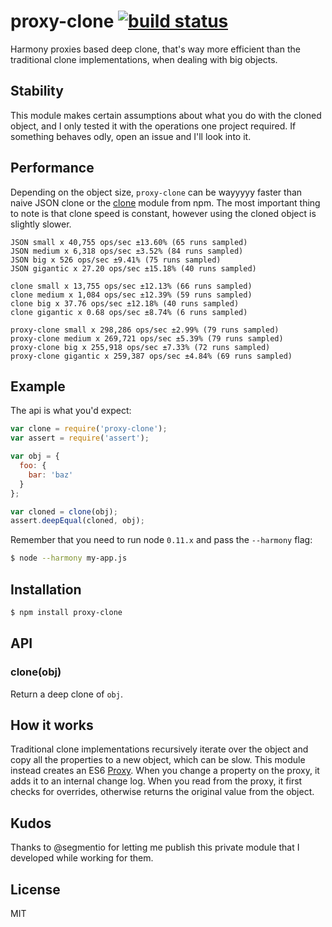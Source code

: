 
# proxy-clone [![build status](https://secure.travis-ci.org/juliangruber/proxy-clone.svg)](http://travis-ci.org/juliangruber/proxy-clone)

  Harmony proxies based deep clone, that's way more efficient than the traditional clone implementations, when dealing with big objects.

## Stability

  This module makes certain assumptions about what you do with the cloned object, and I only tested it with the operations one project required. If something behaves odly, open an issue and I'll look into it.

## Performance

  Depending on the object size, `proxy-clone` can be wayyyyy faster than naive JSON clone or the [clone](https://npmjs.org/clone) module from npm. The most important thing to note is that clone speed is constant, however using the cloned object is slightly slower.

```
JSON small x 40,755 ops/sec ±13.60% (65 runs sampled)
JSON medium x 6,318 ops/sec ±3.52% (84 runs sampled)
JSON big x 526 ops/sec ±9.41% (75 runs sampled)
JSON gigantic x 27.20 ops/sec ±15.18% (40 runs sampled)

clone small x 13,755 ops/sec ±12.13% (66 runs sampled)
clone medium x 1,084 ops/sec ±12.39% (59 runs sampled)
clone big x 37.76 ops/sec ±12.18% (40 runs sampled)
clone gigantic x 0.68 ops/sec ±8.74% (6 runs sampled)

proxy-clone small x 298,286 ops/sec ±2.99% (79 runs sampled)
proxy-clone medium x 269,721 ops/sec ±5.39% (79 runs sampled)
proxy-clone big x 255,918 ops/sec ±7.33% (72 runs sampled)
proxy-clone gigantic x 259,387 ops/sec ±4.84% (69 runs sampled)
```

## Example

  The api is what you'd expect:

```js
var clone = require('proxy-clone');
var assert = require('assert');

var obj = {
  foo: {
    bar: 'baz'
  }
};

var cloned = clone(obj);
assert.deepEqual(cloned, obj);
```

  Remember that you need to run node `0.11.x` and pass the `--harmony` flag:

```bash
$ node --harmony my-app.js
```

## Installation

```bash
$ npm install proxy-clone
```

## API

### clone(obj)

  Return a deep clone of `obj`.

## How it works

  Traditional clone implementations recursively iterate over the object and
  copy all the properties to a new object, which can be slow. This module
  instead creates an ES6
  [Proxy](http://wiki.ecmascript.org/doku.php?id=harmony:proxies). When you
  change a property on the proxy, it adds it to an internal change log. When
  you read from the proxy, it first checks for overrides, otherwise returns
  the original value from the object.


## Kudos

  Thanks to @segmentio for letting me publish this private module that I developed while working for them.


## License

  MIT

